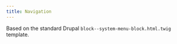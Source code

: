 ```yaml
---
title: Navigation
---
```

Based on the standard Drupal `block--system-menu-block.html.twig` template.
